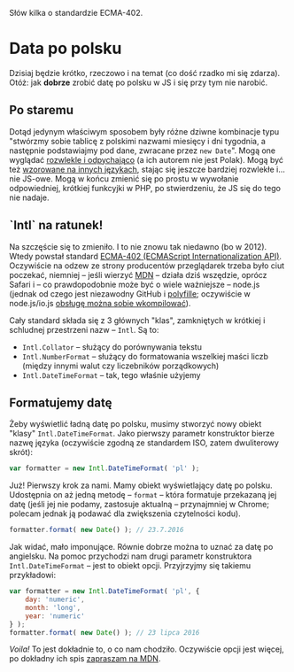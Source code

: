 <description>Słów kilka o standardzie ECMA-402.</description>

<h1 id="start">Data po polsku</h1>

Dzisiaj będzie krótko, rzeczowo i na temat (co dość rzadko mi się zdarza). Otóż: jak <b>dobrze</b> zrobić datę po polsku w JS i się przy tym nie narobić.


<h2 id="po-staremu">Po staremu</h2>

Dotąd jedynym właściwym sposobem były różne dziwne kombinacje typu "stwórzmy sobie tablicę z polskimi nazwami miesięcy i dni tygodnia, a następnie podstawiajmy pod dane, zwracane przez `new Date`". Mogą one wyglądać [rozwlekle i odpychająco](http://webmade.org/porady/data-po-polsku-js.php) (a ich autorem nie jest Polak). Mogą być też [wzorowane na innych językach](http://phpjs.org/functions/strftime/), stając się jeszcze bardziej rozwlekłe i… nie JS-owe. Mogą w końcu zmienić się po prostu w wywołanie odpowiedniej, krótkiej funkcyjki w PHP, po stwierdzeniu, że JS się do tego nie nadaje.


<h2 id="Intl">`Intl` na ratunek!</h2>

Na szczęście się to zmieniło. I to nie znowu tak niedawno (bo w 2012). Wtedy powstał standard [ECMA-402 (ECMAScript Internationalization API)](http://www.ecma-international.org/ecma-402/1.0/). Oczywiście na odzew ze strony producentów przeglądarek trzeba było ciut poczekać, niemniej – jeśli wierzyć [MDN](https://developer.mozilla.org/en-US/docs/Web/JavaScript/Reference/Global_Objects/Intl#Browser_Compatibility) – działa dziś wszędzie, oprócz Safari i – co prawdopodobnie może być o wiele ważniejsze – node.js (jednak od czego jest niezawodny GitHub i [polyfille](https://github.com/andyearnshaw/Intl.js); oczywiście w node.js/io.js [obsługę można sobie wkompilować](https://github.com/nodejs/io.js#intl-ecma-402-support)).

Cały standard składa się z 3 głównych "klas", zamkniętych w krótkiej i schludnej przestrzeni nazw – `Intl`. Są to:


* `Intl.Collator` – służący do porównywania tekstu
* `Intl.NumberFormat` – służący do formatowania wszelkiej maści liczb (między innymi walut czy liczebników porządkowych)
* `Intl.DateTimeFormat` – tak, tego właśnie użyjemy




<h2 id="formatujemy">Formatujemy datę</h2>

Żeby wyświetlić ładną datę po polsku, musimy stworzyć nowy obiekt "klasy" `Intl.DateTimeFormat`. Jako pierwszy parametr konstruktor bierze nazwę języka (oczywiście zgodną ze standardem ISO, zatem dwuliterowy skrót):

```javascript
var formatter = new Intl.DateTimeFormat( 'pl' );
```

Już! Pierwszy krok za nami. Mamy obiekt wyświetlający datę po polsku. Udostępnia on aż jedną metodę – `format` – która formatuje przekazaną jej datę (jeśli jej nie podamy, zastosuje aktualną – przynajmniej w Chrome; polecam jednak ją podawać dla zwiększenia czytelności kodu).

```javascript
formatter.format( new Date() ); // 23.7.2016
```

Jak widać, mało imponujące. Równie dobrze można to uznać za datę po angielsku. Na pomoc przychodzi nam drugi parametr konstruktora `Intl.DateTimeFormat` – jest to obiekt opcji. Przyjrzyjmy się takiemu przykładowi:

```javascript
var formatter = new Intl.DateTimeFormat( 'pl', {
	day: 'numeric',
	month: 'long',
	year: 'numeric'
} );
formatter.format( new Date() ); // 23 lipca 2016
```

<i>Voila!</i> To jest dokładnie to, o co nam chodziło. Oczywiście opcji jest więcej, po dokładny ich spis [zapraszam na MDN](https://developer.mozilla.org/en-US/docs/Web/JavaScript/Reference/Global_Objects/DateTimeFormat#Parameters).
